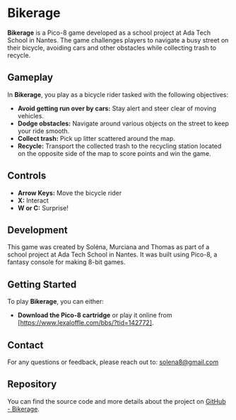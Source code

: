 # Bikerage

**Bikerage** is a Pico-8 game developed as a school project at Ada Tech School in Nantes. The game challenges players to navigate a busy street on their bicycle, avoiding cars and other obstacles while collecting trash to recycle.

## Gameplay

In **Bikerage**, you play as a bicycle rider tasked with the following objectives:
- **Avoid getting run over by cars:** Stay alert and steer clear of moving vehicles.
- **Dodge obstacles:** Navigate around various objects on the street to keep your ride smooth.
- **Collect trash:** Pick up litter scattered around the map.
- **Recycle:** Transport the collected trash to the recycling station located on the opposite side of the map to score points and win the game.

## Controls

- **Arrow Keys:** Move the bicycle rider
- **X:** Interact
- **W or C:** Surprise!

## Development

This game was created by Soléna, Murciana and Thomas as part of a school project at Ada Tech School in Nantes. It was built using Pico-8, a fantasy console for making 8-bit games.

## Getting Started

To play **Bikerage**, you can either:

- **Download the Pico-8 cartridge** or play it online from [https://www.lexaloffle.com/bbs/?tid=142772].

## Contact

For any questions or feedback, please reach out to: [solena8@gmail.com](mailto:solena8@gmail.com)

## Repository

You can find the source code and more details about the project on [GitHub - Bikerage](https://github.com/yourusername/bikerage).


